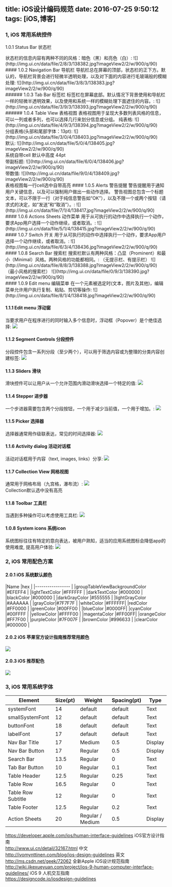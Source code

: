 
title: iOS设计编码规范
date: 2016-07-25 9:50:12
tags: [iOS,博客]
---

### 1, iOS 常用系统控件

<p>1.0.1 Status Bar 状态栏</p>
状态栏的信息内容有两种不同的风格：暗色（黑）和亮色（白）:
![](http://img.ui.cn/data/file/2/8/3/138382.jpg?imageView2/2/w/900/q/90)<br>
#### 1.0.2 Navigation Bar 导航栏
导航栏总在屏幕的顶部，状态栏的正下方。默认的，导航栏背景会进行轻微半透明处理，以及对下面的内容进行毛玻璃般的模糊处理:
![](http://img.ui.cn/data/file/3/8/3/138383.jpg?imageView2/2/w/900/q/90)<br>
 <!-- more -->
###### 1.0.3 Tab Bar 标签栏
标签栏在屏幕底部。默认情况下背景使用和导航栏一样的轻微半透明效果，以及使用和系统一样的模糊处理下面遮住的内容。:
![](http://img.ui.cn/data/file/3/9/3/138393.jpg?imageView2/2/w/900/q/90)<br>
###### 1.0.4 Table View 表格视图
表格视图用于呈现大多数列表风格的信息，可以一列或者多列，也可以选择几行来划分信息或分组。
纯表格:
![](http://img.ui.cn/data/file/4/9/3/138394.jpg?imageView2/2/w/900/q/90)<br>
分组表格(头部和尾部字体：13pt):
![](http://img.ui.cn/data/file/3/0/4/138403.jpg?imageView2/2/w/900/q/90)<br>
默认:
![](http://img.ui.cn/data/file/5/0/4/138405.jpg?imageView2/2/w/900/q/90)<br>
系统自带cell 默认中高度 44pt <br>
带副标题:
![](http://img.ui.cn/data/file/6/0/4/138406.jpg?imageView2/2/w/900/q/90)<br>
带数值:
![](http://img.ui.cn/data/file/9/0/4/138409.jpg?imageView2/2/w/900/q/90)<br>
表格视图每一行cell选中自带高亮
#### 1.0.5 Alerts 警告提醒
警告提醒用于通知用户关键信息，以及可以强制用户做出一些动作选择。
警告视图总包含一个标题文本，可以不限于一行（对于纯信息警告如“OK”），以及不限一个或两个按钮（请求式的决定，如“发送”和“取消”）。:
![](http://img.ui.cn/data/file/7/1/4/138417.jpg?imageView2/2/w/900/q/90)<br>
#### 1.0.6 Actions Sheets 动作菜单
用于从可执行的动作中选择执行一个动作，要求App用户选择一个动作继续，或者取消。:
![](http://img.ui.cn/data/file/5/1/4/138415.jpg?imageView2/2/w/900/q/90)<br>
#### 1.0.7 Switch 开关
用于从可执行的动作中选择执行一个动作，要求App用户选择一个动作继续，或者取消。:
![](http://img.ui.cn/data/file/6/3/4/138436.jpg?imageView2/2/w/900/q/90)<br>
#### 1.0.8 Search Bar 搜索栏
搜索栏默认有两种风格：凸显（Prominent）和最小（Minimal）风格。两种风格的功能都相同。:
（无提示栏、有提示栏）
![](http://img.ui.cn/data/file/8/8/3/138388.jpg?imageView2/2/w/900/q/90)<br>
（最小风格的搜索栏）
![](http://img.ui.cn/data/file/0/9/3/138390.jpg?imageView2/2/w/900/q/90)<br>
#### 1.0.9 Edit menu 编辑菜单
在一个元素被选定时(文本，图片及其他)，编辑菜单允许用户执行复制、粘贴、剪切等操作:
![](http://img.ui.cn/data/file/8/1/4/138418.jpg?imageView2/2/w/900/q/90)<br>

#### 1.1.1 Edit menu 浮动窗
当要求用户在程序进行的同时输入多个信息时，浮动框（Popover）是个绝佳选择:
![](http://img.ui.cn/data/file/4/2/4/138424.jpg?imageView2/2/w/900/q/90)<br>

#### 1.1.2 Segment Controls 分段控件
分段控件包含一系列分段（至少两个），可以用于筛选内容或为整理的分类内容创建标签:
![](http://img.ui.cn/data/file/9/2/4/138429.jpg?imageView2/2/w/900/q/90)<br>

#### 1.1.3 Sliders 滑块
滑块控件可以让用户从一个允许范围内滑动滑块选择一个特定的值:
![](http://img.ui.cn/data/file/3/3/4/138433.jpg?imageView2/2/w/900/q/90)<br>

#### 1.1.4 Stepper 进步器
一个步进器需要包含两个分段按钮，一个用于减少当前值，一个用于增加。:
![](http://img.ui.cn/data/file/5/3/4/138435.jpg?imageView2/2/w/900/q/90)<br>

#### 1.1.5 Picker 选择器
选择器通常用作级联表达，常见的时间选择器:
![](https://designcode.io/cloud/chapter1/Design-Picker.jpg)<br>

#### 1.1.6 Activity dialog  活动对话框
活动对话框用于内容（text, images, links）分享:
![](https://designcode.io/cloud/chapter1/Design-Share.jpg)<br>
#### 1.1.7 Collection View 网格视图
通常用于网格布局（九宫格，瀑布流）:
![](https://designcode.io/cloud/chapter1/Design-CollectionView.jpg)<br>
Collection默认选中没有高亮
#### 1.1.8 Toolbar 工具栏
当遇到多种操作可以考虑使用工具栏:
![](https://designcode.io/cloud/chapter1/Design-Toolbar.jpg)<br>

#### 1.0.8 System icons 系统icon
系统图标往往有特定的意向表达，被用户熟知，适当的应用系统图标会降低app的使用难度,  提高用户体验:
![](https://designcode.io/cloud/chapter1/iOS-Icons.jpg)<br>


### 2, iOS 常用配色方案
#### 2.0.1 iOS 系统默认颜色
|Name          |hex    |
|-----------------     |
|groupTableViewBackgroundColor	  |#EFEFF4      |
|lightTextColor   |#FFFFFF      |
|darkTextColor	  |#000000    |
|blackColor	  |#000000      |
|darkGrayColor     |#555555    |
|lightGrayColor	      |#AAAAAA    |
|grayColor|#7F7F7F     |
|whiteColor |#FFFFFF|
|redColor     |#FF0000    |
|greenColor    |#00FF00      |
|blueColor |#0000FF|
|cyanColor     |#00FFFF    |
|yellowColor    |#FFFF00      |
|magentaColor |#FF00FF|
|orangeColor     |#FF7F00    |
|purpleColor    |#7F007F      |
|brownColor     |#996633    |
|clearColor    |#000000      |

#### 2.0.2 iOS 苹果官方设计指南推荐常用颜色
![](https://cloud.githubusercontent.com/assets/8440220/18087618/b4d2e3c8-6ee8-11e6-8b9b-c0ad049e3736.png)<br>
#### 2.0.3 iOS 推荐配色
![](https://designcode.io/cloud/chapter1/Colors.jpg)<br>

### 3, iOS 常用系统字体

|Element          |Size(pt)|Weight    |Spacing(pt)|Type      
|-----------------|--------|----------|-----------|-------   |
|systemFont   |14       |default|default|Text|
|smallSystemFont|12|default|default|Text|
|buttonFont   |18|default|default|Text|
|labelFont  |17|default|default|Text|
|Nav Bar Title	  |17      |Medium    |	0.5       |Display   |
|Nav Bar Button   |17      |Regular   |0.5       |Display    |
|Search Bar	      |13.5    |Regular   |0         |Text       |
|Tab Bar Button	  |10      |Regular   |0.1       |Text       |
|Table Header     |12.5    |Regular   |0.25      |Text       |
|Table Row	      |16.5    |Regular   |0         |Text       |
|Table Row Subtitle|12      |Regular   |0         |Text       |
|Table Footer     |12.5    |Regular   |0.2       |Text       |
|Action Sheets    |20      |Regular / Medium|0.5 |Display    |


https://developer.apple.com/ios/human-interface-guidelines iOS官方设计指南 <br>
http://www.ui.cn/detail/32167.html 中文 <br>
http://ivomynttinen.com/blog/ios-design-guidelines 英文 <br>
http://ms.csdn.net/geek/72062 全新Apple iOS设计规范指南 <br>
http://wiki.jikexueyuan.com/project/ios-9-human-computer-interface-guidelines/ iOS 9 人机交互指南 <br>
https://designcode.io/iosdesign-guidelines <br>

